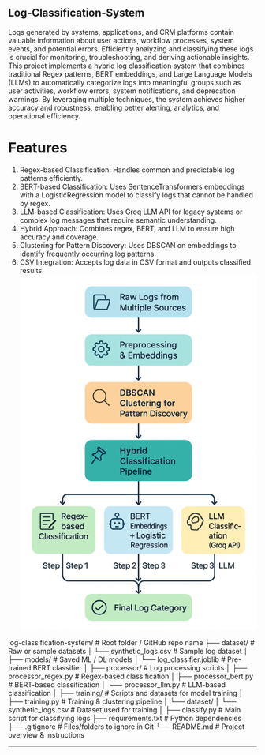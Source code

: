 ## Log-Classification-System
Logs generated by systems, applications, and CRM platforms contain valuable information about user actions, workflow processes, system events, and potential errors. Efficiently analyzing and classifying these logs is crucial for monitoring, troubleshooting, and deriving actionable insights. This project implements a hybrid log classification system that combines traditional Regex patterns, BERT embeddings, and Large Language Models (LLMs) to automatically categorize logs into meaningful groups such as user activities, workflow errors, system notifications, and deprecation warnings. By leveraging multiple techniques, the system achieves higher accuracy and robustness, enabling better alerting, analytics, and operational efficiency.

# Features
1. Regex-based Classification: Handles common and predictable log patterns efficiently.
2. BERT-based Classification: Uses SentenceTransformers embeddings with a LogisticRegression model to classify logs that cannot be handled by regex.
3. LLM-based Classification: Uses Groq LLM API for legacy systems or complex log messages that require semantic understanding.
4. Hybrid Approach: Combines regex, BERT, and LLM to ensure high accuracy and coverage.
5. Clustering for Pattern Discovery: Uses DBSCAN on embeddings to identify frequently occurring log patterns.
6. CSV Integration: Accepts log data in CSV format and outputs classified results.
![Alt text](Log_Classification_flow_chart.png)

log-classification-system/          # Root folder / GitHub repo name
├── dataset/                        # Raw or sample datasets
│   └── synthetic_logs.csv          # Sample log dataset
│
├── models/                         # Saved ML / DL models
│   └── log_classifier.joblib       # Pre-trained BERT classifier
│
├── processor/                      # Log processing scripts
│   ├── processor_regex.py          # Regex-based classification
│   ├── processor_bert.py           # BERT-based classification
│   └── processor_llm.py            # LLM-based classification
│
├── training/                       # Scripts and datasets for model training
│   ├── training.py                 # Training & clustering pipeline
│   └── dataset/
│       └── synthetic_logs.csv      # Dataset used for training
│
├── classify.py                     # Main script for classifying logs
├── requirements.txt                # Python dependencies
├── .gitignore                      # Files/folders to ignore in Git
└── README.md                       # Project overview & instructions
****

